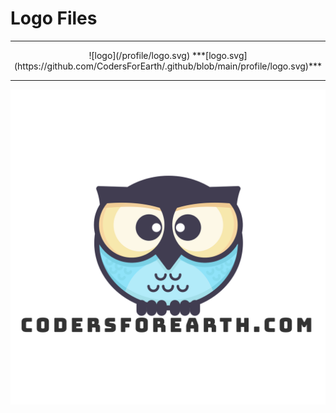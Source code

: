 # Logo Files

---

<p align="center">
  ![logo](/profile/logo.svg)
  ***[logo.svg](https://github.com/CodersForEarth/.github/blob/main/profile/logo.svg)***
</p>

---

![logo_com](/profile/logo_com.svg)

